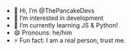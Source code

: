- 👋 Hi, I’m @ThePancakeDevs
- 👀 I’m interested in development
- 🌱 I’m currently learning JS & Python!
- 😄 Pronouns: he/him
- ⚡ Fun fact: I am a real person, trust me.
